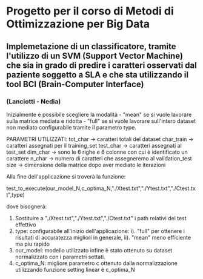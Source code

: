 # Progetto per il corso di Metodi di Ottimizzazione per Big Data
## Implemetazione di un classificatore, tramite l'utilizzo di un SVM (Support Vector Machine) che sia in grado di predire i caratteri osservati dal paziente soggetto a SLA e che sta utilizzando il tool BCI (Brain-Computer Interface)  
### (Lanciotti - Nedia)

Inizialmente è possibile scegliere la modalità 
	- "mean" se si vuole lavorare sulla matrice mediata e ridotta
	- "full" se si vuole lavorare sull'intero dataset non mediato
configurabile tramite il parametro type.	

PARAMETRI UTILIZZATI:
tot_char -> caratteri totali del dataset
char_train -> caratteri assegnati per il training_set
test_char -> caratteri assegnati al test_set
dim_char -> sono le 6 righe e 6 colonne con cui è identificato un carattere
n_char -> numero di caratteri che assegneremo al validation_test
size -> dimensione della matrice dopo aver mediato le iterazioni

Alla fine dell'applicazione si troverà la funzione:

test_to_execute(our_model_N,c_optima_N,"./Xtest.txt","./Ytest.txt","./Ctest.txt",type) 
                                              
dove bisognerà:
1. Sostituire a "./Xtest.txt","./Ytest.txt","./Ctest.txt" i path relativi del test effettivo
2. type: configurabile all'inizio dell'applicazione:
			i). "full" per ottenere i risultati di accuratezza migliori in generale,
		  ii). "mean" meno efficiente ma piu rapido
3. our_model: modello utilizzato infine è stato ottenuto su dataset normalizzato con i parametri settati.
4. c_optima_N: migliore parametro c ottenuto dalla normalizzazione utilizzando funzione setting linear è c_optima_N 
